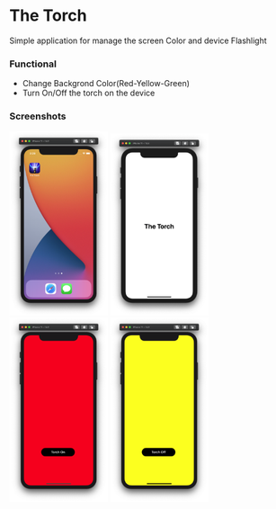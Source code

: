 # The Torch

Simple application for manage the screen Color and device Flashlight

### Functional 

- Change Backgrond Color(Red-Yellow-Green)
- Turn On/Off the torch on the device

### Screenshots

<img src="https://github.com/MrCosney/Swift01.FlashLight/blob/main/RawImages/Home%20Screen.png" width="175"> <img src="https://github.com/MrCosney/Swift01.FlashLight/blob/main/RawImages/Launch%20Screen.png" width="175"> <img src="https://github.com/MrCosney/Swift01.FlashLight/blob/main/RawImages/Start%20Screen.png" width="175"> <img src="https://github.com/MrCosney/Swift01.FlashLight/blob/main/RawImages/SecScreen.png" width="175">
